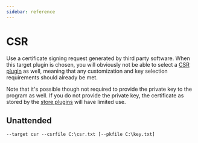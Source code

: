 ```yaml
---
sidebar: reference
---
```


# CSR
Use a certificate signing request generated by third party software. 
When this target plugin is chosen, you will obviously not be able to select 
a [CSR plugin](/reference/plugins/csr/) as well, meaning that any
customization and key selection requirements should already be met.

Note that it's possible though not required to provide the private key to 
the program as well. If you do not provide the private key, the certificate
as stored by the [store plugins](/reference/plugins/store/) will
have limited use.

## Unattended 
`--target csr --csrfile C:\csr.txt [--pkfile C:\key.txt]`